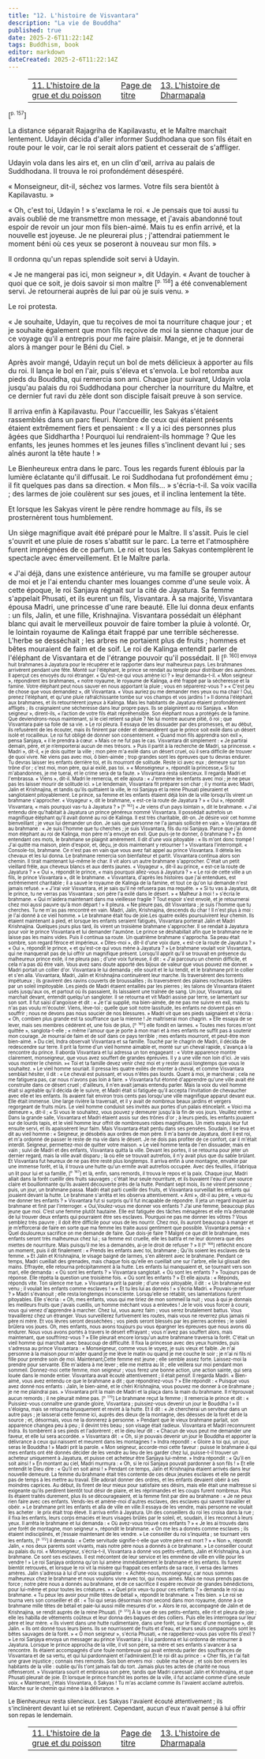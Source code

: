 ```yaml
---
title: "12. L'histoire de Visvantara"
description: "La vie de Bouddha"
published: true
date: 2025-2-6T11:22:14Z
tags: Buddhism, book
editor: markdown
dateCreated: 2025-2-6T11:22:14Z
---
```


<figure class="table chapter-navigator">
  <table>
    <tbody>
      <tr>
        <td>
        <a href="/fr/book/Buddhism/The_Life_of_Buddha/Part2_11">
          <span class="mdi mdi-arrow-left-drop-circle"></span><span class="pl-2">11. L'histoire de la grue et du poisson</span>
        </a>
        </td>
        <td>
        <a href="/fr/book/Buddhism/The_Life_of_Buddha">
          <span class="mdi mdi-book-open-variant"></span><span class="pl-2">Page de titre</span>
        </a>
        </td>
        <td>
        <a href="/fr/book/Buddhism/The_Life_of_Buddha/Part2_13">
          <span class="pr-2">13. L'histoire de Dharmapala</span><span class="mdi mdi-arrow-right-drop-circle"></span>
        </a>
        </td>
      </tr>
    </tbody>
  </table>
</figure>

<span id="p157">[<sup><small>p. 157</small></sup>]</span>


La distance séparait Rajagriha de Kapilavastu, et le Maître marchait lentement. Udayin décida d'aller informer Suddhodana que son fils était en route pour le voir, car le roi serait alors patient et cesserait de s'affliger.

Udayin vola dans les airs et, en un clin d'œil, arriva au palais de Suddhodana. Il trouva le roi profondément désespéré.

« Monseigneur, dit-il, séchez vos larmes. Votre fils sera bientôt à Kapilavastu. »

« Oh, c'est toi, Udayin ! » s'exclama le roi. « Je pensais que toi aussi tu avais oublié de me transmettre mon message, et j'avais abandonné tout espoir de revoir un jour mon fils bien-aimé. Mais tu es enfin arrivé, et la nouvelle est joyeuse. Je ne pleurerai plus ; j'attendrai patiemment le moment béni où ces yeux se poseront à nouveau sur mon fils. »

Il ordonna qu'un repas splendide soit servi à Udayin.

« Je ne mangerai pas ici, mon seigneur », dit Udayin. « Avant de toucher à quoi que ce soit, je dois savoir si mon maître <span id="p158">[<sup><small>p. 158</small></sup>]</span> a été convenablement servi. Je retournerai auprès de lui par où je suis venu. »

Le roi protesta.

« Je souhaite, Udayin, que tu reçoives de moi ta nourriture chaque jour ; et je souhaite également que mon fils reçoive de moi la sienne chaque jour de ce voyage qu'il a entrepris pour me faire plaisir. Mange, et je te donnerai alors à manger pour le Béni du Ciel. »

Après avoir mangé, Udayin reçut un bol de mets délicieux à apporter au fils du roi. Il lança le bol en l'air, puis s'éleva et s'envola. Le bol retomba aux pieds du Bouddha, qui remercia son ami. Chaque jour suivant, Udayin vola jusqu'au palais du roi Suddhodana pour chercher la nourriture du Maître, et ce dernier fut ravi du zèle dont son disciple faisait preuve à son service.

Il arriva enfin à Kapilavastu. Pour l'accueillir, les Sakyas s'étaient rassemblés dans un parc fleuri. Nombre de ceux qui étaient présents étaient extrêmement fiers et pensaient : « Il y a ici des personnes plus âgées que Siddhartha ! Pourquoi lui rendraient-ils hommage ? Que les enfants, les jeunes hommes et les jeunes filles s'inclinent devant lui ; ses aînés auront la tête haute ! »

Le Bienheureux entra dans le parc. Tous les regards furent éblouis par la lumière éclatante qu'il diffusait. Le roi Suddhodana fut profondément ému ; il fit quelques pas dans sa direction. « Mon fils… » s'écria-t-il. Sa voix vacilla ; des larmes de joie coulèrent sur ses joues, et il inclina lentement la tête.

Et lorsque les Sakyas virent le père rendre hommage au fils, ils se prosternèrent tous humblement.

Un siège magnifique avait été préparé pour le Maître. Il s'assit. Puis le ciel s'ouvrit et une pluie de roses s'abattit sur le parc. La terre et l'atmosphère furent imprégnées de ce parfum. Le roi et tous les Sakyas contemplèrent le spectacle avec émerveillement. Et le Maître parla.

« J'ai déjà, dans une existence antérieure, vu ma famille se grouper autour de moi et je l'ai entendu chanter mes louanges comme d'une seule voix. À cette époque, le roi Sanjaya régnait sur la cité de Jayatura. Sa femme s'appelait Phusati, et ils eurent un fils, Visvantara. À sa majorité, Visvantara épousa Madri, une princesse d'une rare beauté. Elle lui donna deux enfants : un fils, Jalin, et une fille, Krishnajina. Visvantara possédait un éléphant blanc qui avait le merveilleux pouvoir de faire tomber la pluie à volonté. Or, le lointain royaume de Kalinga était frappé par une terrible sécheresse. L'herbe se desséchait ; les arbres ne portaient plus de fruits ; hommes et bêtes mouraient de faim et de soif. Le roi de Kalinga entendit parler de l'éléphant de Visvantara et de l'étrange pouvoir qu'il possédait. Il <span id="p160">[<sup><small>p. 160] envoya huit brahmanes à Jayatura pour le récupérer et le rapporter dans leur malheureux pays. Les brahmanes arrivèrent pendant une fête. Monté sur l'éléphant, le prince se rendait au temple pour distribuer des aumônes. Il aperçut ces envoyés du roi étranger. « Qu'est-ce qui vous amène ici ? » leur demanda-t-il. « Mon seigneur », répondirent les brahmanes, « notre royaume, le royaume de Kalinga, a été frappé par la sécheresse et la famine. Votre éléphant peut nous sauver en nous apportant la pluie ; vous en séparerez-vous ? » « C'est peu de chose que vous demandiez », dit Visvantara. « Vous auriez pu me demander mes yeux ou ma chair ! Oui, prenez l'éléphant, et qu'une pluie rafraîchissante tombe sur vos champs et vos jardins ! » Il donna l'éléphant aux brahmanes, et ils retournèrent joyeux à Kalinga. Mais les habitants de Jayatura étaient profondément affligés ; ils craignaient une sécheresse dans leur propre pays. Ils se plaignirent au roi Sanjaya. « Mon seigneur », dirent-ils, « l’action de votre fils était répréhensible. Son éléphant nous a protégés de la famine. Que deviendrons-nous maintenant, si le ciel retient sa pluie ? Ne lui montre aucune pitié, ô roi ; que Visvantara paie sa folie de sa vie. » Le roi pleura. Il essaya de les dissuader par des promesses, et au début, ils refusèrent de les écouter, mais ils finirent par céder et demandèrent que le prince soit exilé dans un désert isolé et rocailleux. Le roi fut obligé de donner son consentement. « Quand mon fils apprendra son exil », pensa Sanjaya, « il le prendra à cœur. » Mais ce ne fut pas le cas. Visvantara dit simplement : « Je partirai demain, père, et je n’emporterai aucun de mes trésors. » Puis il partit à la recherche de Madri, sa princesse. « Madri », dit-il, « je dois quitter la ville ; mon père m'a exilé dans un désert cruel, où il sera difficile de trouver de quoi vivre. Ne viens pas avec moi, ô bien-aimée ; trop grandes sont les épreuves que tu devras endurer. Tu devras laisser les enfants derrière toi, et ils mourront de solitude. Reste ici avec eux ; demeure sur ton trône d'or ; c'est moi, mon père, qui ai exilé, pas toi. » « Monseigneur », répondit la princesse,« Si tu m'abandonnes, je me tuerai, et le crime sera de ta faute. » Visvantara resta silencieux. Il regarda Madri et l'embrassa. « Viens », dit-il. Madri le remercia, et elle ajouta : « J'emmène les enfants avec moi ; je ne peux pas les laisser mourir de solitude ici. » Le lendemain, Visvantara fit préparer son char ; il y monta avec Madri, Jalin et Krishnajina, et tandis qu'ils quittaient la ville, le roi Sanjaya et la reine Phusati pleuraient et sanglotaient pitoyablement. Le prince, sa femme et les enfants étaient déjà loin de la ville lorsqu'ils virent un brahmane s'approcher. « Voyageur », dit le brahmane, « est-ce la route de Jayatura ? » « Oui », répondit Visvantara, « mais pourquoi vas-tu à Jayatura ? » <span id="p162">[<sup><small>p. 162</small></sup>]</span> « Je viens d'un pays lointain », dit le brahmane. « J'ai entendu dire qu'habitait à Jayatura un prince généreux nommé Visvantara. Il possédait autrefois un magnifique éléphant qu'il avait donné au roi de Kalinga. Il est très charitable, dit-on. Je désire voir cet homme bienveillant ; je veux lui demander un don. Je sais que personne ne l'a jamais sollicité en vain. » Visvantara dit au brahmane : « Je suis l'homme que tu cherches ; je suis Visvantara, fils du roi Sanjaya. Parce que j'ai donné mon éléphant au roi de Kalinga, mon père m'a envoyé en exil. Que puis-je te donner, ô brahmane ? » En entendant ces mots, le brahmane se plaignit amèrement. Il dit d'une voix pitoyable : « Ils m'ont donc trompé ! J'ai quitté ma maison, plein d'espoir, et, déçu, je dois maintenant y retourner ! » Visvantara l'interrompit. « Console-toi, brahmane. Ce n'est pas en vain que vous avez fait appel au prince Visvantara. Il détela les chevaux et les lui donna. Le brahmane remercia son bienfaiteur et partit. Visvantara continua alors son chemin. Il tirait maintenant lui-même le char. Il vit alors un autre brahmane s'approcher. C'était un petit vieillard frêle, aux cheveux blancs et aux dents jaunes. « Voyageur », dit-il au prince, « est-ce la route de Jayatura ? » « Oui », répondit le prince, « mais pourquoi allez-vous à Jayatura ? » « Le roi de cette ville a un fils, le prince Visvantara », dit le brahmane. « Visvantara, d'après les histoires que j'ai entendues, est extrêmement charitable ; il a sauvé le royaume de Kalinga de la famine, et tout ce qu'on lui demande n'est jamais refusé. » « J'irai voir Visvantara, et je sais qu'il ne refusera pas ma requête. » « Si tu vas à Jayatura, dit le prince, tu ne verras pas Visvantara ; son père l'a exilé dans le désert. » « Malheur à moi ! » s'écria le brahmane. « Qui m'aidera maintenant dans ma vieillesse fragile ? Tout espoir s'est envolé, et je retournerai chez moi aussi pauvre qu'à mon départ ! » Il pleura. « Ne pleure pas, dit Visvantara ; je suis l'homme que tu cherches. Tu ne m'as pas rencontré en vain. Madri, Jalin, Krishnajina, descends du char ! Il n'est plus à moi : je l'ai donné à ce vieil homme. » Le brahmane était fou de joie.Les quatre exilés poursuivirent leur chemin. Ils étaient maintenant à pied, et lorsque les enfants seraient fatigués, Visvantara porterait Jalin et Madri Krishnajina. Quelques jours plus tard, ils virent un troisième brahmane s'approcher. Il se rendait à Jayatura pour voir le prince Visvantara et lui demander l'aumône. Le prince se déshabillait afin que le brahmane ne le laisse pas les mains vides. Puis il continua sa route. Un quatrième brahmane s'approcha. Sa peau était sombre, son regard féroce et impérieux. « Dites-moi », dit-il d'une voix dure, « est-ce la route de Jayatura ? » « Oui », répondit le prince, « et qu'est-ce qui vous mène à Jayatura ? » Le brahmane voulait voir Visvantara, qui ne manquerait pas de lui offrir un magnifique présent. Lorsqu'il apprit qu'il se trouvait en présence du malheureux prince exilé, il ne pleura pas ; d'une voix furieuse, il dit : « J'ai parcouru un chemin difficile, et cela n'a pas dû être vain. Vous avez sans doute apporté des bijoux de valeur que vous pouvez me donner. » Madri portait un collier d'or. Visvantara le lui demanda ; elle sourit et le lui tendit, et le brahmane prit le collier et s'en alla. Visvantara, Madri, Jalin et Krishnajina continuèrent leur marche. Ils traversèrent des torrents impétueux ; ils gravirent des ravins couverts de broussailles ; ils traversèrent des plaines rocheuses brûlées par un soleil impitoyable. Les pieds de Madri étaient entaillés par les pierres ; les talons de Visvantara étaient usés jusqu'aux os, et partout où ils passaient, ils laissaient une traînée de sang. Un jour, Visvantara, qui marchait devant, entendit quelqu'un sangloter. Il se retourna et vit Madri assise par terre, se lamentant sur son sort. Il fut saisi d'angoisse et dit : « Je t'ai supplié, ma bien-aimée, de ne pas me suivre en exil, mais tu n'as pas voulu m'écouter. Viens, lève-toi ; quelle que soit notre lassitude, les enfants ne doivent pas en souffrir ; nous ne devons pas nous soucier de nos blessures. » Madri vit que ses pieds saignaient et s'écria : « Oh, combien plus grande est ta souffrance que la mienne ! Je maîtriserai mon chagrin. » Elle essaya de se lever, mais ses membres cédèrent et, une fois de plus, <span id="p165">[<sup><small>p. 165</small></sup>]</span> elle fondit en larmes. « Toutes mes forces m'ont quittée », sanglota-t-elle ; « même l'amour que je porte à mon mari et à mes enfants ne suffit pas à soutenir mon courage. Je mourrai de faim et de soif dans ce pays terrible ; mes enfants mourront, et peut-être mon bien-aimé. » Du ciel, Indra observait Visvantara et sa famille. Touché par le chagrin de Madri, il décida de redescendre sur terre. Il prit la forme d'un vieil homme aimable et, monté sur un cheval rapide, s'avança à la rencontre du prince. Il aborda Visvantara et lui adressa un ton engageant : « Votre apparence montre clairement, monseigneur, que vous avez souffert de grandes épreuves. Il y a une ville non loin d'ici. Je vais vous montrer le chemin. »« Toi et ta famille devez venir chez moi et y rester aussi longtemps que vous le souhaitez. » Le vieil homme souriait. Il pressa les quatre exilés de monter à cheval, et comme Visvantara semblait hésiter, il dit : « Le cheval est puissant, et vous n'êtes pas lourds. Quant à moi, je marcherai ; cela ne me fatiguera pas, car nous n'avons pas loin à faire. » Visvantara fut étonné d'apprendre qu'une ville avait été construite dans ce désert cruel ; d'ailleurs, il n'en avait jamais entendu parler. Mais la voix du vieil homme était si agréable qu'il décida de le suivre, et Madri était si fatiguée qu'il accepta l'invitation de chevaucher avec elle et les enfants. Ils avaient fait environ trois cents pas lorsqu'une ville magnifique apparut devant eux. Elle était immense. Une large rivière la traversait, et il y avait de nombreux beaux jardins et vergers regorgeant de fruits mûrs. Le vieil homme conduisit ses invités aux portes d'un palais étincelant. « Voici ma demeure », dit-il ; « Si vous le souhaitez, vous pouvez y demeurer jusqu'à la fin de vos jours. Veuillez entrer. » Dans la grande salle, Visvantara et Madri étaient assis sur des trônes d'or ; à leurs pieds, les enfants jouaient sur de lourds tapis, et le vieil homme leur offrit de nombreuses robes magnifiques. Un mets exquis leur fut ensuite servi, et ils apaissèrent leur faim. Mais Visvantara était perdu dans ses pensées. Soudain, il se leva et dit au vieil homme : « Seigneur, je désobéis aux ordres de mon père. Il m'a banni de Jayatura, dont il est roi, et m'a ordonné de passer le reste de ma vie dans le désert. Je ne dois pas profiter de ce confort, car il m'était interdit. Seigneur, permettez-moi de quitter votre maison. » Le vieil homme tenta de l'en dissuader, mais en vain ; suivi de Madri et des enfants, Visvantara quitta la ville. Devant les portes, il se retourna pour jeter un dernier regard, mais la ville avait disparu ; là où elle se trouvait autrefois, il n'y avait plus que du sable brûlant. Et Visvantara fut heureux de ne pas être resté plus longtemps. Il arriva enfin à une montagne, envahie par une immense forêt, et là, il trouva une hutte qu'un ermite avait autrefois occupée. Avec des feuilles, il fabriqua un lit pour lui et sa famille, <span id="p167">[<sup><small>p. 167</small></sup>]</span> et là, enfin, sans remords, il trouva le repos et la paix. Chaque jour, Madri allait dans la forêt cueillir des fruits sauvages ; c'était leur seule nourriture, et ils buvaient l'eau d'une source claire et bouillonnante qu'ils avaient découverte près de la hutte. Pendant sept mois, ils ne virent personne ; puis, un jour, un brahmane passa. Madri était parti cueillir des fruits, et Visvantara surveillait les enfants qui jouaient devant la hutte. Le brahmane s'arrêta et les observa attentivement. « Ami », dit-il au père, « veux-tu me donner tes enfants ? » Visvantara fut si surpris qu'il fut incapable de répondre. Il jeta un regard inquiet au brahmane et finit par l'interroger. « Oui,Voulez-vous me donner vos enfants ? J’ai une femme, beaucoup plus jeune que moi. C’est une femme plutôt hautaine. Elle est fatiguée des tâches ménagères et elle m’a demandé de lui trouver deux enfants qui pourraient être ses esclaves. Pourquoi ne pas me donner les vôtres ? Vous semblez très pauvre ; il doit être difficile pour vous de les nourrir. Chez moi, ils auront beaucoup à manger et je m’efforcerai de faire en sorte que ma femme les traite aussi gentiment que possible. Visvantara pensa : « Quel douloureux sacrifice on me demande de faire. Que dois-je faire ? Malgré ce que dit le brahmane, mes enfants seront très malheureux chez lui ; sa femme est cruelle, elle les battra et ne leur donnera que des miettes de nourriture. Mais puisqu’il me les a demandés, ai-je le droit de refuser ? » Il <span id="p168">[<sup><small>p. 168</small></sup>]</span> réfléchit encore un moment, puis il dit finalement : « Prends les enfants avec toi, brahmane ; Qu'ils soient les esclaves de ta femme. » Et Jalin et Krishnajina, le visage baigné de larmes, s'en allèrent avec le brahmane. Pendant ce temps, Madri cueillait des grenades, mais chaque fois qu'elle en cueillait une sur l'arbre, elle lui glissait des mains. Effrayée, elle retourna précipitamment à la hutte. Les enfants lui manquaient et, se tournant vers son mari, elle demanda : « Où sont les enfants ? » Visvantara sanglotait. « Où sont les enfants ? » Toujours pas de réponse. Elle répéta la question une troisième fois. « Où sont les enfants ? » Et elle ajouta : « Réponds, réponds vite. Ton silence me tue. » Visvantara prit la parole ; d'une voix pitoyable, il dit : « Un brahmane est venu ; il voulait les enfants comme esclaves ! » « Et tu les lui as donnés ! » s'écria Madri. « Pouvais-je refuser ? » Madri s'évanouit ; elle resta longtemps inconsciente. Lorsqu'elle se rétablit, ses lamentations furent pitoyables. Elle s'écria : « Oh, mes enfants, vous qui me tiriez de mon sommeil la nuit ; vous à qui je donnais les meilleurs fruits que j'avais cueillis, un homme méchant vous a enlevées ! Je le vois vous forcer à courir, vous qui venez d'apprendre à marcher. Chez lui, vous aurez faim ; vous serez brutalement battus. Vous travaillerez chez un étranger. Vous surveillerez furtivement les routes, mais vous ne reverrez plus jamais ni père ni mère. Et vos lèvres seront desséchées ; vos pieds seront blessés par les pierres acérées ; le soleil brûlera vos joues. Oh, mes enfants, nous avons toujours pu vous épargner les épreuves que nous avons dû endurer. Nous vous avons portés à travers le désert effrayant ; vous n'avez pas souffert alors, mais maintenant, que souffrirez-vous ? » Elle pleurait encore lorsqu'un autre brahmane traversa la forêt. C'était un vieil homme qui marchait avec beaucoup de difficulté. Il fixa la princesse avec des yeux humides, puis s'adressa au prince Visvantara : « Monseigneur, comme vous le voyez, je suis vieux et faible. Je n'ai personne à la maison pour m'aider quand je me lève le matin ou quand je me couche le soir ; je n'ai ni fils ni fille pour prendre soin de moi. Maintenant,Cette femme est jeune ; elle semble assez forte. Laissez-moi la prendre pour servante. Elle m'aidera à me lever ; elle me mettra au lit ; elle veillera sur moi pendant mon sommeil. Donnez-moi cette femme, mon seigneur ; vous ferez une bonne action, une action sainte, qui sera louée dans le monde entier. Visvantara avait écouté attentivement ; il était pensif. Il regarda Madri. « Bien-aimé, vous avez entendu ce que le brahmane a dit ; que répondriez-vous ? » Elle répondit : « Puisque vous avez donné nos enfants : Jalin, le bien-aimé, et le chéri Krishnajina, vous pouvez me donner à ce brahmane ; je ne me plaindrai pas. » Visvantara prit la main de Madri et la plaça dans la main du brahmane. Il n'éprouvait aucun remords ; il ne pleurait même pas. <span id="p170">[<sup><small>p. 170</small></sup>]</span> Le brahmane reçut la femme ; Il remercia le prince et dit : « Puissiez-vous connaître une grande gloire, Visvantara ; puissiez-vous devenir un jour le Bouddha ! » Il s'éloigna, mais se retourna brusquement et revint à la hutte. Et il dit : « Je chercherai un serviteur dans un autre pays ; je laisserai cette femme ici, auprès des dieux de la montagne, des déesses de la forêt et de la source ; et, désormais, vous ne la donnerez à personne. » Pendant que le vieux brahmane parlait, son apparence changea peu à peu ; il devint très beau ; son visage était radieux. Visvantara et Madri reconnurent Indra. Ils tombèrent à ses pieds et l'adorèrent ; et le dieu leur dit : « Chacun de vous peut me demander une faveur, et elle lui sera accordée. » Visvantara dit : « Oh, si je pouvais devenir un jour le Bouddha et apporter la délivrance à ceux qui naissent et meurent dans les montagnes ! » Indra répondit : « Gloire à toi qui, un jour, seras le Bouddha ! » Madri prit la parole. « Mon seigneur, accorde-moi cette faveur : puisse le brahmane à qui mes enfants ont été donnés décider de les vendre au lieu de les garder chez lui, puisse-t-il trouver un acheteur uniquement à Jayatura, et puisse cet acheteur être Sanjaya lui-même. » Indra répondit : « Qu'il en soit ainsi ! » En montant au ciel, Madri murmura : « Oh, si le roi Sanjaya pouvait pardonner à son fils ! » Et elle entendit le Dieu dire : « Qu'il en soit ainsi ! » Pendant ce temps, Jalin et Krishnajina étaient arrivés dans leur nouvelle demeure. La femme du brahmane était très contente de ces deux jeunes esclaves et elle ne perdit pas de temps à les mettre au travail. Elle adorait donner des ordres, et les enfants devaient obéir à ses moindres caprices. Au début, ils firent de leur mieux pour satisfaire ses désirs, mais elle était une maîtresse si exigeante qu'ils perdirent bientôt tout désir de plaire, et les réprimandes et les coups furent nombreux. Plus ils étaient traités durement, plus ils se décourageaient, et la femme finit par dire au brahmane : « Je ne peux rien faire avec ces enfants. Vends-les et amène-moi d'autres esclaves, des esclaves qui savent travailler et obéir. » Le brahmane prit les enfants et alla de ville en ville.Il essaya de les vendre, mais personne ne voulait les acheter : le prix était trop élevé. Il arriva enfin à Jayatura. Un des conseillers du roi les croisa dans la rue ; il fixa les enfants, leurs corps émaciés et leurs visages brûlés par le soleil, et, soudain, il les reconnut à leurs yeux. Il arrêta le brahmane et lui demanda : « Où avez-vous trouvé ces enfants ? » « Je les ai trouvés dans une forêt de montagne, mon seigneur », répondit le brahmane. « On me les a donnés comme esclaves ; ils étaient indisciplinés, et j’essaie maintenant de les vendre. » Le conseiller du roi s’inquiéta ; se tournant vers les enfants, <span id="p172">[<sup><small>p. 172</small></sup>]</span> il demanda : « Cette servitude signifie-t-elle que votre père est mort ? » « Non », répondit Jalin, « nos deux parents sont vivants, mais notre père nous a donnés à ce brahmane. » Le conseiller courut au palais du roi. « Monseigneur, s'écria-t-il, Visvantara a donné vos petits-enfants, Jalin et Krishnajina, à un brahmane. Ce sont ses esclaves. Il est mécontent de leur service et les emmène de ville en ville pour les vendre ! » Le roi Sanjaya ordonna qu'on lui amène immédiatement le brahmane et les enfants. Ils furent bientôt retrouvés, et lorsque le roi vit la misère qui frappait ces enfants de sa race, il versa des larmes amères. Jalin s'adressa à lui d'une voix suppliante : « Achète-nous, monseigneur, car nous sommes malheureux chez le brahmane et nous voulons vivre avec toi, qui nous aimes. Mais ne nous prends pas de force ; notre père nous a donnés au brahmane, et de ce sacrifice il espère recevoir de grandes bénédictions, pour lui-même et pour toutes les créatures. » « Quel prix veux-tu pour ces enfants ? » demanda le roi au brahmane. « Tu peux les avoir pour mille têtes de bétail », répondit le brahmane. « Très bien. » Le roi se tourna vers son conseiller et dit : « Toi qui seras désormais mon second dans mon royaume, donne à ce brahmane mille têtes de bétail et paie-lui aussi mille mesures d'or. » Alors le roi, accompagné de Jalin et de Krishnajina, se rendit auprès de la reine Phusati. <span id="p173">[<sup><small>p. 173</small></sup>]</span> À la vue de ses petits-enfants, elle rit et pleura de joie ; elle les habilla de vêtements coûteux et leur donna des bagues et des colliers. Puis elle les interrogea sur leur père et leur mère. « Ils vivent dans une hutte rudimentaire, dans une forêt, sur le flanc d'une montagne », dit Jalin. « Ils ont donné tous leurs biens. Ils se nourrissent de fruits et d'eau, et leurs seuls compagnons sont les bêtes sauvages de la forêt. » « Ô mon seigneur », s'écria Phusati, « ne rappellerez-vous pas votre fils d'exil ? » Le roi Sanjaya envoya un messager au prince Visvantara ; il lui pardonna et lui ordonna de retourner à Jayatura. Lorsque le prince approcha de la ville, il vit son père, sa mère et ses enfants s'avancer à sa rencontre. Ils étaient accompagnés d'une foule nombreuse qui avait entendu parler des souffrances de Visvantara et de sa vertu, et qui lui pardonnaient et l'admiraient.Et le roi dit au prince : « Cher fils, je t'ai fait une grave injustice ; connais mes remords. Sois bon envers moi : oublie ma bévue ; et sois bon envers les habitants de la ville : oublie qu'ils t'ont jamais fait du tort. Jamais plus tes actes de charité ne nous offenseront. » Visvantara sourit et embrassa son père, tandis que Madri caressait Jalin et Krishnajina, et que Phusati pleurait de joie. Et lorsque le prince franchit les portes de la ville, il fut acclamé comme d'une seule voix. « Maintenant, j'étais Visvantara, ô Sakyas ! Tu m'as acclamé comme ils l'avaient acclamé autrefois. Marche sur le chemin qui mène à la délivrance. »

Le Bienheureux resta silencieux. Les Sakyas l'avaient écouté attentivement ; ils s'inclinèrent devant lui et se retirèrent. Cependant, aucun d'eux n'avait pensé à lui offrir son repas le lendemain.

<figure class="table chapter-navigator">
  <table>
    <tbody>
      <tr>
        <td>
        <a href="/fr/book/Buddhism/The_Life_of_Buddha/Part2_11">
          <span class="mdi mdi-arrow-left-drop-circle"></span><span class="pl-2">11. L'histoire de la grue et du poisson</span>
        </a>
        </td>
        <td>
        <a href="/fr/book/Buddhism/The_Life_of_Buddha">
          <span class="mdi mdi-book-open-variant"></span><span class="pl-2">Page de titre</span>
        </a>
        </td>
        <td>
        <a href="/fr/book/Buddhism/The_Life_of_Buddha/Part2_13">
          <span class="pr-2">13. L'histoire de Dharmapala</span><span class="mdi mdi-arrow-right-drop-circle"></span>
        </a>
        </td>
      </tr>
    </tbody>
  </table>
</figure>
